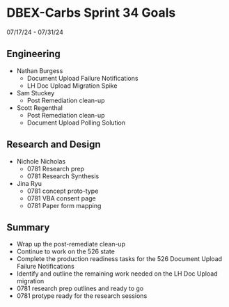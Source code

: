 # DBEX-Carbs Sprint 34 Goals	
07/17/24 - 07/31/24 

## Engineering
  - Nathan Burgess
    - Document Upload Failure Notifications
    - LH Doc Upload Migration Spike
  - Sam Stuckey
    - Post Remediation clean-up
  - Scott Regenthal
    - Post Remediation clean-up
    - Document Upload Polling Solution

## Research and Design
  - Nichole Nicholas
    - 0781 Research prep
    - 0781 Research Synthesis
  - Jina Ryu
    - 0781 concept proto-type
    - 0781 VBA consent page
    - 0781 Paper form mapping


## Summary
  - Wrap up the post-remediate clean-up
  - Continue to work on the 526 state
  - Complete the production readiness tasks for the 526 Document Upload Failure Notifications
  - Identify and outline the remaining work needed on the LH Doc Upload migration
  - 0781 research prep outlines and ready to go
  - 0781 protype ready for the research sessions
